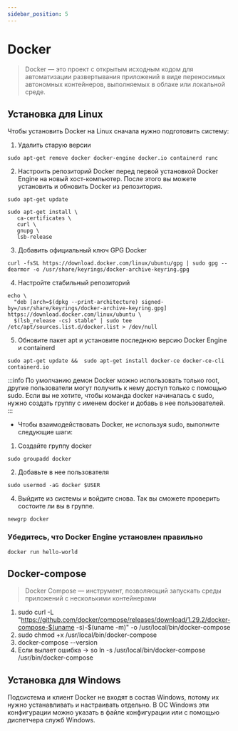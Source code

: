 ```yaml
---
sidebar_position: 5
---
```

# Docker

> Docker — это проект с открытым исходным кодом для автоматизации развертывания приложений в виде переносимых автономных контейнеров, выполняемых в облаке или локальной среде.

## Установка для Linux
Чтобы установить Docker на Linux сначала нужно подготовить систему:
1. Удалить старую версии
```
sudo apt-get remove docker docker-engine docker.io containerd runc
```
2. Настроить репозиторий Docker перед первой установкой Docker Engine на новый хост-компьютер. После этого вы можете установить и обновить Docker из репозитория.
```
sudo apt-get update
```
 
```
sudo apt-get install \
   ca-certificates \
   curl \
   gnupg \
   lsb-release
```
3. Добавить официальный ключ GPG Docker
```
curl -fsSL https://download.docker.com/linux/ubuntu/gpg | sudo gpg --dearmor -o /usr/share/keyrings/docker-archive-keyring.gpg
```

4. Настройте стабильный репозиторий
``` 
echo \
  "deb [arch=$(dpkg --print-architecture) signed-by=/usr/share/keyrings/docker-archive-keyring.gpg] https://download.docker.com/linux/ubuntu \
  $(lsb_release -cs) stable" | sudo tee /etc/apt/sources.list.d/docker.list > /dev/null
```
5. Обновите пакет apt и установите последнюю версию Docker Engine и containerd
```
sudo apt-get update &&  sudo apt-get install docker-ce docker-ce-cli containerd.io
```
:::info
По умолчанию демон Docker можно использовать только root, другие пользователи могут получить к нему доступ только с помощью sudo. Если вы не хотите, чтобы команда docker начиналась с sudo, нужно создать группу с именем docker и добавь в нее пользователей. 
:::
* Чтобы взаимодействовать Docker, не используя sudo, выполните следующие шаги:
1. Создайте группу docker
```
sudo groupadd docker
```
2. Добавьте в нее пользователя
```
sudo usermod -aG docker $USER
```
4. Выйдите из системы и войдите снова. Так вы сможете проверить состоите ли вы в группе.
```
newgrp docker 
```
### Убедитесь, что Docker Engine установлен правильно
```
docker run hello-world
```


## Docker-compose
> Docker Compose — инструмент, позволяющий запускать среды приложений с несколькими контейнерами

1. sudo curl -L "https://github.com/docker/compose/releases/download/1.29.2/docker-compose-$(uname -s)-$(uname -m)" -o /usr/local/bin/docker-compose
2. sudo chmod +x /usr/local/bin/docker-compose
3. docker-compose --version
4. Если вылает ошибка -> so ln -s /usr/local/bin/docker-compose /usr/bin/docker-compose

## Установка для Windows
Подсистема и клиент Docker не входят в состав Windows, потому их нужно устанавливать и настраивать отдельно. В ОС Windows эти конфигурации можно указать в файле конфигурации или с помощью диспетчера служб Windows.